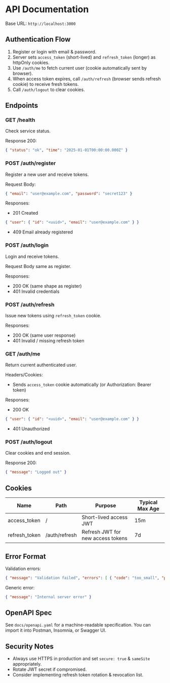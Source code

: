 # API Documentation

Base URL: `http://localhost:3000`

## Authentication Flow

1. Register or login with email & password.
2. Server sets `access_token` (short-lived) and `refresh_token` (longer) as httpOnly cookies.
3. Use `/auth/me` to fetch current user (cookie automatically sent by browser).
4. When access token expires, call `/auth/refresh` (browser sends refresh cookie) to receive fresh tokens.
5. Call `/auth/logout` to clear cookies.

## Endpoints

### GET /health

Check service status.

Response 200:

```json
{ "status": "ok", "time": "2025-01-01T00:00:00.000Z" }
```

### POST /auth/register

Register a new user and receive tokens.

Request Body:

```json
{ "email": "user@example.com", "password": "secret123" }
```

Responses:

- 201 Created

```json
{ "user": { "id": "<uuid>", "email": "user@example.com" } }
```

- 409 Email already registered

### POST /auth/login

Login and receive tokens.

Request Body same as register.

Responses:

- 200 OK (same shape as register)
- 401 Invalid credentials

### POST /auth/refresh

Issue new tokens using `refresh_token` cookie.

Responses:

- 200 OK (same user response)
- 401 Invalid / missing refresh token

### GET /auth/me

Return current authenticated user.

Headers/Cookies:

- Sends `access_token` cookie automatically (or Authorization: Bearer token)

Responses:

- 200 OK

```json
{ "user": { "id": "<uuid>", "email": "user@example.com" } }
```

- 401 Unauthorized

### POST /auth/logout

Clear cookies and end session.

Response 200:

```json
{ "message": "Logged out" }
```

## Cookies

| Name | Path | Purpose | Typical Max Age |
|------|------|---------|-----------------|
| access_token | / | Short-lived access JWT | 15m |
| refresh_token | /auth/refresh | Refresh JWT for new access tokens | 7d |

## Error Format

Validation errors:

```json
{ "message": "Validation failed", "errors": [ { "code": "too_small", "path": ["password"] } ] }
```

Generic error:

```json
{ "message": "Internal server error" }
```

## OpenAPI Spec

See `docs/openapi.yaml` for a machine-readable specification. You can import it into Postman, Insomnia, or Swagger UI.

## Security Notes

- Always use HTTPS in production and set `secure: true` & `sameSite` appropriately.
- Rotate JWT secret if compromised.
- Consider implementing refresh token rotation & revocation list.
